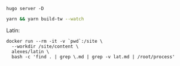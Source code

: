```
hugo server -D
```

```bash
yarn && yarn build-tw --watch
```

Latin:
```
docker run --rm -it -v `pwd`:/site \
  --workdir /site/content \
  alexes/latin \
  bash -c 'find . | grep \.md | grep -v lat.md | /root/process'
```
